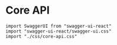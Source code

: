 # Core API

```mdx-code-block
import SwaggerUI from "swagger-ui-react"
import "swagger-ui-react/swagger-ui.css"
import "./css/core-api.css"
```

<SwaggerUI url="/core-api.yml" />
